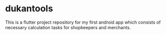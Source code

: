 # dukantools
This is a flutter project repository for my first android app which consists of necessary calculation tasks for shopkeepers and merchants.
